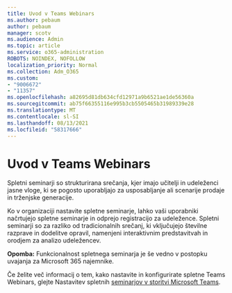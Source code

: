 ```yaml
---
title: Uvod v Teams Webinars
ms.author: pebaum
author: pebaum
manager: scotv
ms.audience: Admin
ms.topic: article
ms.service: o365-administration
ROBOTS: NOINDEX, NOFOLLOW
localization_priority: Normal
ms.collection: Adm_O365
ms.custom:
- "9006672"
- "11357"
ms.openlocfilehash: a82695d81db634cfd12971a9b6521ae1de56360a
ms.sourcegitcommit: ab75f66355116e995b3cb5505465b31989339e28
ms.translationtype: MT
ms.contentlocale: sl-SI
ms.lasthandoff: 08/13/2021
ms.locfileid: "58317666"
---
```

# <a name="getting-started-with-teams-webinars"></a>Uvod v Teams Webinars

Spletni seminarji so strukturirana srečanja, kjer imajo učitelji in udeleženci jasne vloge, ki se pogosto uporabljajo za usposabljanje ali scenarije prodaje in trženjske generacije.

Ko v organizaciji nastavite spletne seminarje, lahko vaši uporabniki načrtujejo spletne seminarje in odprejo registracijo za udeležence. Spletni seminarji so za razliko od tradicionalnih srečanj, ki vključujejo številne razprave in dodelitve opravil, namenjeni interaktivnim predstavitvah in orodjem za analizo udeležencev.

**Opomba:** Funkcionalnost spletnega seminarja je še vedno v postopku uvajanja za Microsoft 365 najemnike. 

Če želite več informacij o tem, kako nastavite in konfigurirate spletne Teams Webinars, glejte Nastavitev spletnih [seminarjov v storitvi Microsoft Teams](https://docs.microsoft.com/microsoftteams/set-up-webinars).